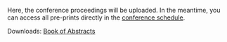Here, the conference proceedings will be uploaded.
In the meantime, you can access all pre-prints directly in the [conference schedule](https://www.conftool.com/modelica2023/sessions.php).

Downloads:
[Book of Abstracts](https://github.com/modelica/ModelicaConference2023/blob/main/Documents/Book_of_Abstracts.pdf)

